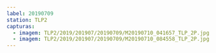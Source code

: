 ```yaml
---
label: 20190709
station: TLP2
capturas:
  - imagem: TLP2/2019/201907/20190709/M20190710_041657_TLP_2P.jpg
  - imagem: TLP2/2019/201907/20190709/M20190710_084558_TLP_2P.jpg
---
```

